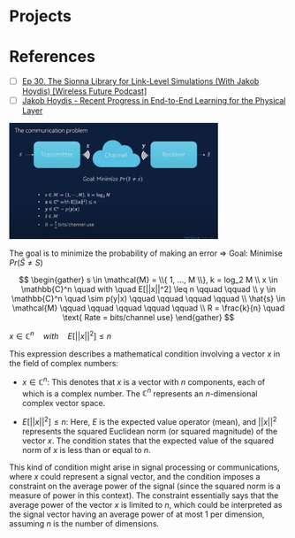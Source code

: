 # Projects



# References

 - [ ] [Ep 30. The Sionna Library for Link-Level Simulations (With Jakob Hoydis) [Wireless Future Podcast]](https://www.youtube.com/watch?v=NcQL9vY3ENA)
 - [ ] [Jakob Hoydis - Recent Progress in End-to-End Learning for the Physical Layer](https://www.youtube.com/watch?v=EPLJzsxReH4)

<img src=images/Jacob-Hoydis-presentation.png width='75%' height='75%' > </img>



The goal is to minimize the probability of making an error =>  Goal: Minimise $Pr( \hat{S} \neq S)$

$$
\begin{gather}
s \in \mathcal{M} = \\{ 1, ..., M \\}, k = log_2 M \\
x \in \mathbb{C}^n \quad with \quad E[||x||^2] \leq n \qquad \qquad \\
y \in \mathbb{C}^n \quad \sim p(y|x) \qquad \qquad \qquad \qquad \\
\hat{s}  \in \mathcal{M} \qquad \qquad \qquad \qquad \qquad \\
R = \frac{k}{n} \quad \text{ Rate = bits/channel use}
\end{gather}
$$




$x \in \mathbb{C}^n \quad with \quad E[||x||^2] \leq n$

This expression describes a mathematical condition involving a vector $x$ in the field of complex numbers:

- $x \in \mathbb{C}^n$: This denotes that $x$ is a vector with $n$ components, each of which is a complex number. The $\mathbb{C}^n$ represents an $n$-dimensional complex vector space.

- $E[||x||^2] \leq n$: Here, $E$ is the expected value operator (mean), and $||x||^2$ represents the squared Euclidean norm (or squared magnitude) of the vector $x$. The condition states that the expected value of the squared norm of $x$ is less than or equal to $n$. 

This kind of condition might arise in signal processing or communications, where $x$ could represent a signal vector, and the condition imposes a constraint on the average power of the signal (since the squared norm is a measure of power in this context). The constraint essentially says that the average power of the vector $x$ is limited to $n$, which could be interpreted as the signal vector having an average power of at most 1 per dimension, assuming $n$ is the number of dimensions.
